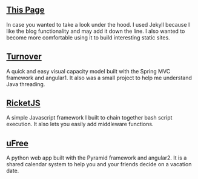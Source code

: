 ## [This Page](https://github.com/Mac-lp3/personal-site)
In case you wanted to take a look under the hood. I used Jekyll because I like
the blog functionality and may add it down the line. I also wanted to become
more comfortable using it to build interesting static sites.

## [Turnover](https://turnoverapp.herokuapp.com/#/)
A quick and easy visual capacity model built with the Spring MVC framework and
angular1. It also was a small project to help me understand Java threading.

## [RicketJS](https://github.com/Mac-lp3/ricketjs)
A simple Javascript framework I built to chain together bash script execution.
It also lets you easily add middleware functions.

## [uFree](https://github.com/Mac-lp3/ufree)
A python web app built with the Pyramid framework and angular2. It is a shared
calendar system to help you and your friends decide on a vacation date.

